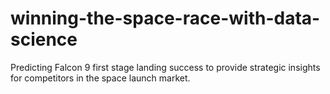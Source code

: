 # winning-the-space-race-with-data-science
Predicting Falcon 9 first stage landing success to provide strategic insights for competitors in the space launch market.
